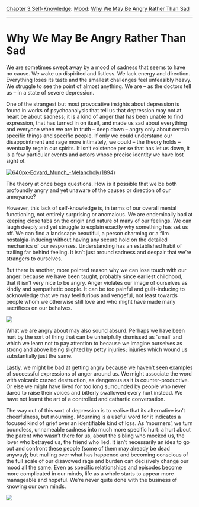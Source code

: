 [Chapter 3.Self-Knowledge](https://www.theschooloflife.com/thebookoflife/category/self-knowledge/): [Mood](https://www.theschooloflife.com/thebookoflife/category/self-knowledge/mood/): [Why We May Be Angry Rather Than Sad](https://www.theschooloflife.com/thebookoflife/why-we-may-be-angry-rather-than-sad/)

* * *

# Why We May Be Angry Rather Than Sad

We are sometimes swept away by a mood of sadness that seems to have no cause. We wake up dispirited and listless. We lack energy and direction. Everything loses its taste and the smallest challenges feel unfeasibly heavy. We struggle to see the point of almost anything. We are – as the doctors tell us – in a state of severe depression.

One of the strangest but most provocative insights about depression is found in works of psychoanalysis that tell us that depression may not at heart be about sadness; it is a kind of anger that has been unable to find expression, that has turned in on itself, and made us sad about everything and everyone when we are in truth – deep down – angry only about certain specific things and specific people. If only we could understand our disappointment and rage more intimately, we could – the theory holds – eventually regain our spirits. It isn’t existence per se that has let us down, it is a few particular events and actors whose precise identity we have lost sight of.

[![640px-Edvard_Munch_-_Melancholy_(1894)](https://www.theschooloflife.com/thebookoflife/wp-content/uploads/2017/02/640px-Edvard_Munch_-_Melancholy_1894.jpg)](http://www.thebookoflife.org/wp-content/uploads/2017/02/640px-Edvard_Munch_-_Melancholy_1894.jpg)

The theory at once begs questions. How is it possible that we be both profoundly angry and yet unaware of the causes or direction of our annoyance?

However, this lack of self-knowledge is, in terms of our overall mental functioning, not entirely surprising or anomalous. We are endemically bad at keeping close tabs on the origin and nature of many of our feelings. We can laugh deeply and yet struggle to explain exactly why something has set us off. We can find a landscape beautiful, a person charming or a film nostalgia-inducing without having any secure hold on the detailed mechanics of our responses. Understanding has an established habit of trailing far behind feeling. It isn’t just around sadness and despair that we’re strangers to ourselves.

But there is another, more pointed reason why we can lose touch with our anger: because we have been taught, probably since earliest childhood, that it isn’t very nice to be angry. Anger violates our image of ourselves as kindly and sympathetic people. It can be too painful and guilt-inducing to acknowledge that we may feel furious and vengeful, not least towards people whom we otherwise still love and who might have made many sacrifices on our behalves.

![](https://www.theschooloflife.com/thebookoflife/wp-content/uploads/2018/04/Gustav_Klimt_Marie_Henneberg_1901-1902-1020x1024.jpg)

What we are angry about may also sound absurd. Perhaps we have been hurt by the sort of thing that can be unhelpfully dismissed as ‘small’ and which we learn not to pay attention to because we imagine ourselves as strong and above being slighted by petty injuries; injuries which wound us substantially just the same.

Lastly, we might be bad at getting angry because we haven’t seen examples of successful expressions of anger around us. We might associate the word with volcanic crazed destruction, as dangerous as it is counter-productive. Or else we might have lived for too long surrounded by people who never dared to raise their voices and bitterly swallowed every hurt instead. We have not learnt the art of a controlled and cathartic conversation.

The way out of this sort of depression is to realise that its alternative isn’t cheerfulness, but mourning. Mourning is a useful word for it indicates a focused kind of grief over an identifiable kind of loss. As ‘mourners’, we turn boundless, unnameable sadness into much more specific hurt: a hurt about the parent who wasn’t there for us, about the sibling who mocked us, the lover who betrayed us, the friend who lied. It isn’t necessarily an idea to go out and confront these people (some of them may already be dead anyway); but mulling over what has happened and becoming conscious of the full scale of our disavowed rage and burden can decisively change our mood all the same. Even as specific relationships and episodes become more complicated in our minds, life as a whole starts to appear more manageable and hopeful. We’re never quite done with the business of knowing our own minds.

[![](https://img.youtube.com/vi/WfdzXmpAJrs/0.jpg)](https://www.youtube.com/embed/WfdzXmpAJrs '')
